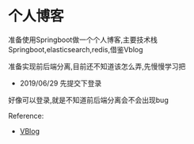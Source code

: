 # 个人博客
准备使用Springboot做一个个人博客,主要技术栈Springboot,elasticsearch,redis,借鉴Vblog

准备实现前后端分离,目前还不知道该怎么弄,先慢慢学习把

- 2019/06/29 先提交下登录

好像可以登录,就是不知道前后端分离会不会出现bug

Reference: 
- [VBlog](https://github.com/lenve/VBlog "跳转到VBlog")